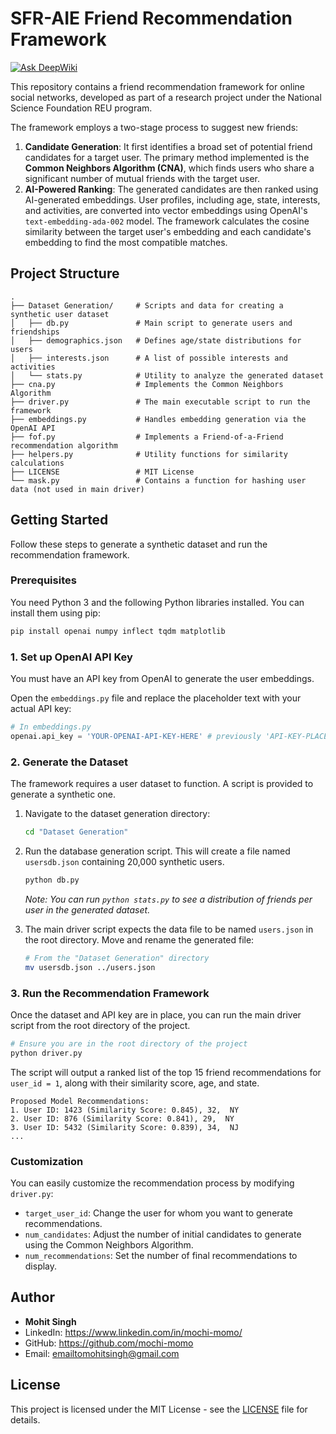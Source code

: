 # SFR-AIE Friend Recommendation Framework
[![Ask DeepWiki](https://devin.ai/assets/askdeepwiki.png)](https://deepwiki.com/mohits-code/SFR-AIE-Friend-Recommendation-Framework/tree/main)

This repository contains a friend recommendation framework for online social networks, developed as part of a research project under the National Science Foundation REU program.

The framework employs a two-stage process to suggest new friends:
1.  **Candidate Generation**: It first identifies a broad set of potential friend candidates for a target user. The primary method implemented is the **Common Neighbors Algorithm (CNA)**, which finds users who share a significant number of mutual friends with the target user.
2.  **AI-Powered Ranking**: The generated candidates are then ranked using AI-generated embeddings. User profiles, including age, state, interests, and activities, are converted into vector embeddings using OpenAI's `text-embedding-ada-002` model. The framework calculates the cosine similarity between the target user's embedding and each candidate's embedding to find the most compatible matches.

## Project Structure

```
.
├── Dataset Generation/     # Scripts and data for creating a synthetic user dataset
│   ├── db.py               # Main script to generate users and friendships
│   ├── demographics.json   # Defines age/state distributions for users
│   ├── interests.json      # A list of possible interests and activities
│   └── stats.py            # Utility to analyze the generated dataset
├── cna.py                  # Implements the Common Neighbors Algorithm
├── driver.py               # The main executable script to run the framework
├── embeddings.py           # Handles embedding generation via the OpenAI API
├── fof.py                  # Implements a Friend-of-a-Friend recommendation algorithm
├── helpers.py              # Utility functions for similarity calculations
├── LICENSE                 # MIT License
└── mask.py                 # Contains a function for hashing user data (not used in main driver)
```

## Getting Started

Follow these steps to generate a synthetic dataset and run the recommendation framework.

### Prerequisites

You need Python 3 and the following Python libraries installed. You can install them using pip:

```bash
pip install openai numpy inflect tqdm matplotlib
```

### 1. Set up OpenAI API Key

You must have an API key from OpenAI to generate the user embeddings.

Open the `embeddings.py` file and replace the placeholder text with your actual API key:

```python
# In embeddings.py
openai.api_key = 'YOUR-OPENAI-API-KEY-HERE' # previously 'API-KEY-PLACEHOLDER'
```

### 2. Generate the Dataset

The framework requires a user dataset to function. A script is provided to generate a synthetic one.

1.  Navigate to the dataset generation directory:
    ```bash
    cd "Dataset Generation"
    ```

2.  Run the database generation script. This will create a file named `usersdb.json` containing 20,000 synthetic users.
    ```bash
    python db.py
    ```
    *Note: You can run `python stats.py` to see a distribution of friends per user in the generated dataset.*

3.  The main driver script expects the data file to be named `users.json` in the root directory. Move and rename the generated file:
    ```bash
    # From the "Dataset Generation" directory
    mv usersdb.json ../users.json
    ```

### 3. Run the Recommendation Framework

Once the dataset and API key are in place, you can run the main driver script from the root directory of the project.

```bash
# Ensure you are in the root directory of the project
python driver.py
```

The script will output a ranked list of the top 15 friend recommendations for `user_id = 1`, along with their similarity score, age, and state.

```
Proposed Model Recommendations:
1. User ID: 1423 (Similarity Score: 0.845), 32,  NY
2. User ID: 876 (Similarity Score: 0.841), 29,  NY
3. User ID: 5432 (Similarity Score: 0.839), 34,  NJ
...
```

### Customization

You can easily customize the recommendation process by modifying `driver.py`:

*   `target_user_id`: Change the user for whom you want to generate recommendations.
*   `num_candidates`: Adjust the number of initial candidates to generate using the Common Neighbors Algorithm.
*   `num_recommendations`: Set the number of final recommendations to display.

## Author

*   **Mohit Singh**
*   LinkedIn: https://www.linkedin.com/in/mochi-momo/
*   GitHub: https://github.com/mochi-momo
*   Email: emailtomohitsingh@gmail.com

## License

This project is licensed under the MIT License - see the [LICENSE](LICENSE) file for details.